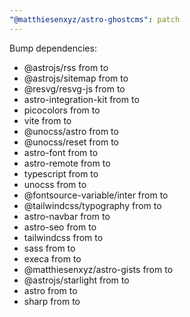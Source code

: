 ```yaml
---
"@matthiesenxyz/astro-ghostcms": patch
---
```


Bump dependencies:

- @astrojs/rss from to
- @astrojs/sitemap from to
- @resvg/resvg-js from to
- astro-integration-kit from to
- picocolors from to
- vite from to
- @unocss/astro from to
- @unocss/reset from to
- astro-font from to
- astro-remote from to
- typescript from to
- unocss from to
- @fontsource-variable/inter from to
- @tailwindcss/typography from to
- astro-navbar from to
- astro-seo from to
- tailwindcss from to
- sass from to
- execa from to
- @matthiesenxyz/astro-gists from to
- @astrojs/starlight from to
- astro from to
- sharp from to
